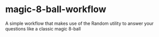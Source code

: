 # magic-8-ball-workflow
 A simple workflow that makes use of the Random utility to answer your questions like a classic magic 8-ball
